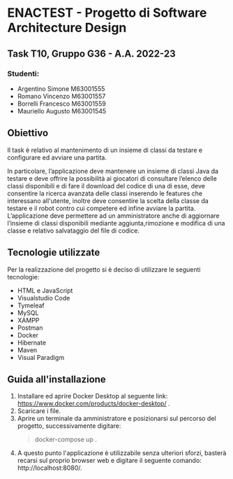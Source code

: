 # ENACTEST - Progetto di Software Architecture Design
## Task T10, Gruppo G36 - A.A. 2022-23

### Studenti:
- Argentino Simone M63001555
- Romano Vincenzo M63001557
- Borrelli Francesco M63001559
- Mauriello Augusto M63001545

## Obiettivo
Il task è relativo al mantenimento di un insieme di classi da testare e configurare ed avviare una partita.

In particolare, l’applicazione deve mantenere  un insieme di classi Java da testare e deve offrire la possibilità ai giocatori di consultare l’elenco delle classi disponibili e di fare il download del codice di una di esse, deve consentire la ricerca avanzata delle classi inserendo le features che interessano all'utente, inoltre deve consentire la scelta della classe da testare e il robot contro cui competere ed infine avviare la partita. L’applicazione deve permettere ad un amministratore anche di aggiornare l’insieme di classi disponibili mediante aggiunta,rimozione e modifica di una classe e relativo salvataggio del file di codice. 

## Tecnologie utilizzate
Per la realizzazione del progetto si è deciso di utilizzare le seguenti tecnologie:

- HTML e JavaScript
- Visualstudio Code
- Tymeleaf
- MySQL
- XAMPP
- Postman
- Docker
- Hibernate
- Maven
- Visual Paradigm

## Guida all'installazione
1) Installare ed aprire Docker Desktop al seguente link: https://www.docker.com/products/docker-desktop/ .
2) Scaricare i file.
3) Aprire un terminale da amministratore e posizionarsi sul percorso del progetto, successivamente digitare:
   > docker-compose up .
4) A questo punto l'applicazione è utilizzabile senza ulteriori sforzi, basterà recarsi sul proprio
   browser web e digitare il seguente comando: http://localhost:8080/.



